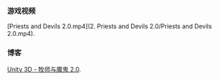 ### 游戏视频

[Priests and Devils 2.0.mp4](2. Priests and Devils 2.0/Priests and Devils 2.0.mp4).

### 博客

[Unity 3D - 牧师与魔鬼 2.0](https://xungerrrr.github.io/2018/04/10/Unity-3D-%E7%89%A7%E5%B8%88%E4%B8%8E%E9%AD%94%E9%AC%BC-2-0/).

